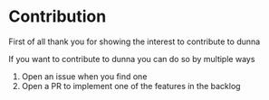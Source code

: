 # Contribution

First of all thank you for showing the interest to contribute to dunna

If you want to contribute to dunna you can do so by multiple ways

1. Open an issue when you find one
2. Open a PR to implement one of the features in the backlog
